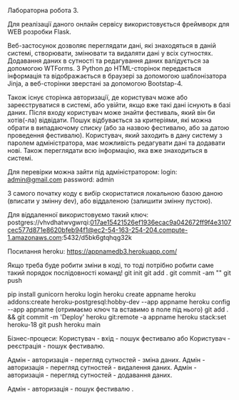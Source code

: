 Лабораторна робота 3.

Для реалізації даного онлайн сервісу використовується фреймворк для WEB розробки Flask.

Веб-застосунок дозволяє переглядати дані, які знаходяться в даній системі, створювати, змінювати та видаляти дані у всіх сутностях. Додавання даних в сутності та редагування даних валідується за допомогою WTForms. З Python до HTML-сторінок передається інформація та відображається в браузері за допомогою шаблонізатора Jinja, а веб-сторінки зверстані за допомогою Bootstap-4.

Також існує сторінка авторизації, де користувач може або зареєструватися в системі, або увійти, якщо вже такі дані існують в базі даних. Після входу користувач може знайти фестиваль, який він би хотів(-ла) відвідати. Пошук відбувається за критеріями, які можна обрати в випадаючому списку (або за назвою фестивалю, або за датою проведення фестивалю). Користувач, який заходить в дану систему з паролем адміністратора, має можливість редагувати дані та додавати нові. Також переглядати всю інформацію, яка вже знаходиться в системі. 

Для перевірки можна зайти під адміністратором: 
login: admin@gmail.com
password: admin

З самого початку коду є вибір скористатися локальною базою даною (вписати у змінну dev), або віддаленою (залишити змінну пустою).

Для віддаленної використовуємо такий ключ: postgres://vhvdhatwvgwrqi:017ae15421526ef1936ecac9a042672ff9f4e3107cec577d871e8620bfeb94f1@ec2-54-163-254-204.compute-1.amazonaws.com:5432/d5bk6gtqhqg32k

Посилання heroku:
https://appnamedb3.herokuapp.com/

Якщо треба буде робити зміни в коді, то тоді потрібно робити саме такий порядок послідовності команд!
git init
git add .
git commit -am ""
git push

pip install gunicorn
heroku login
heroku create appname
heroku addons:create heroku-postgresql:hobby-dev --app appname
heroku config --app appname (отримаємо ключ та вставимо в поле під нього)
git add . && git commit -m 'Deploy'
heroku git:remote -a appname
heroku stack:set heroku-18
git push heroku main


Бізнес-процеси:
Користувач - вхід - пошук фестивалю
або
Користувач - реєстрація - пошук фестивалю.

Адмін - авторизація - перегляд сутностей - зміна даних.
Адмін - авторизація - перегляд сутностей - видалення даних.
Адмін - авторизація - перегляд сутностей - додавання даних.

Адмін - авторизація - пошук фестивалю
.
